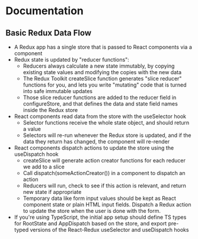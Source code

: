 # Documentation

## Basic Redux Data Flow

- A Redux app has a single store that is passed to React components via a <Provider> component
- Redux state is updated by "reducer functions":
  - Reducers always calculate a new state immutably, by copying existing state values and modifying the copies with the new data
  - The Redux Toolkit createSlice function generates "slice reducer" functions for you, and lets you write "mutating" code that is turned into safe immutable updates
  - Those slice reducer functions are added to the reducer field in configureStore, and that defines the data and state field names inside the Redux store
- React components read data from the store with the useSelector hook
  - Selector functions receive the whole state object, and should return a value
  - Selectors will re-run whenever the Redux store is updated, and if the data they return has changed, the component will re-render
- React components dispatch actions to update the store using the useDispatch hook
  - createSlice will generate action creator functions for each reducer we add to a slice
  - Call dispatch(someActionCreator()) in a component to dispatch an action
  - Reducers will run, check to see if this action is relevant, and return new state if appropriate
  - Temporary data like form input values should be kept as React component state or plain HTML input fields. Dispatch a Redux action to update the store when the user is done with the form.
- If you're using TypeScript, the initial app setup should define TS types for RootState and AppDispatch based on the store, and export pre-typed versions of the React-Redux useSelector and useDispatch hooks
